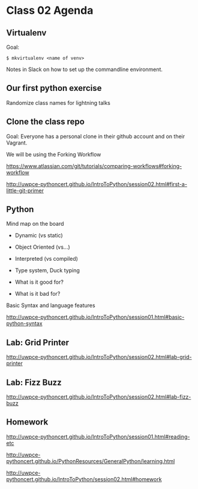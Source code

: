 # Class 02 Agenda

##  Virtualenv

Goal:
```
$ mkvirtualenv <name of venv>
```

Notes in Slack on how to set up the commandline environment.

##  Our first python exercise

Randomize class names for lightning talks

##  Clone the class repo

Goal: Everyone has a personal clone in their github account and on their Vagrant.

We will be using the Forking Workflow

https://www.atlassian.com/git/tutorials/comparing-workflows#forking-workflow

http://uwpce-pythoncert.github.io/IntroToPython/session02.html#first-a-little-git-primer

##  Python

Mind map on the board

*  Dynamic (vs static)
*  Object Oriented (vs...)
*  Interpreted (vs compiled)
*  Type system, Duck typing

*  What is it good for?

*  What is it bad for?

Basic Syntax and language features

http://uwpce-pythoncert.github.io/IntroToPython/session01.html#basic-python-syntax

##  Lab: Grid Printer

http://uwpce-pythoncert.github.io/IntroToPython/session02.html#lab-grid-printer

##  Lab: Fizz Buzz

http://uwpce-pythoncert.github.io/IntroToPython/session02.html#lab-fizz-buzz

##  Homework

http://uwpce-pythoncert.github.io/IntroToPython/session01.html#reading-etc

http://uwpce-pythoncert.github.io/PythonResources/GeneralPython/learning.html

http://uwpce-pythoncert.github.io/IntroToPython/session02.html#homework


